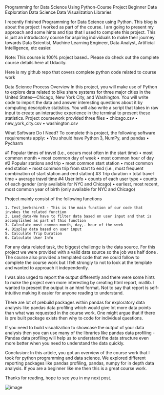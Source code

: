 Programming for Data Science Using Python-Course Project
Beginner Data Exploration Data Science Data Visualization Libraries





I recently finished Programming for Data Science using Python. This blog is about the project I worked as part of the course. I am going to present my approach and some hints and tips that I used to complete this project. This is just an introductory course for aspiring individuals to make their journey towards Data Scientist, Machine Learning Engineer, Data Analyst, Artificial Intelligence, etc easier.

Note: This course is 100% project based.. Please do check out the complete course details here at Udacity.

Here is my github repo that covers complete python code related to course work


Data Science Process
Overview
In this project, you will make use of Python to explore data related to bike share systems for three major cities in the United States—Chicago, New York City, and Washington. You will write code to import the data and answer interesting questions about it by computing descriptive statistics. You will also write a script that takes in raw input to create an interactive experience in the terminal to present these statistics.
Project coursework provided three files
	• chicago.csv
	• new_york_city.csv
	• washington.csv


What Software Do I Need?
To complete this project, the following software requirements apply:
• You should have Python 3, NumPy, and pandas
• Pycharm


#1 Popular times of travel (i.e., occurs most often in the start time)
	• most common month
	• most common day of week
	• most common hour of day
#2 Popular stations and trip
	• most common start station
	• most common end station
	• most common trip from start to end (i.e., most frequent combination of start station and end station)
#3 Trip duration
	• total travel time
	• average travel time
#4 User info
	• counts of each user type
	• counts of each gender (only available for NYC and Chicago)
	• earliest, most recent, most common year of birth (only available for NYC and Chicago)



Project mainly consist of the following functions

	1. Test_berkshire3 - This is the main function of our code that invokes the related function
	2. Load_data-We have to filter data based on user input and that is accomplished as part of this function
	3. Calculate most common month, day,- hour of the week
	4. Display data based on user input
	5. Calculate Trip Duration
	6. Calculate User Info 


For any data related task, the biggest challenge is the data source. For this project we were provided with a valid data source so the job was half done . The course also provided a templated code that we could follow to complete the course work but I felt strongly to not to look at the template and wanted to approach it independently. 

I was also urged to report the output differently and there were some hints to make the project even more interesting by creating html report, matlib. I wanted to present the output in an html format. Not to say that report is self-intuitive making it easier for anyone reading to understand.


There are lot of prebuild packages within pandas for exploratory data analysis like pandas data profiling which would give lot more data points than what was requested in the course work. One might argue that if there is pre built package exists then why to code for individual questions.

If you need to build visualization to showcase the output of your data analysis then you can use many of the libraries like pandas data profiling -Pandas data profiling will help us to understand the data structure even more better when you need to understand the data quickly.


Conclusion:
In this article, you got an overview of the course work that I took for python programming and data science. We explored different reporting packages like pandas profiling, pandas, numpy for in depth data analysis. If you are a beginner like me then this is a great course work.

Thanks for reading, hope to see you in my next post. 


![image](https://user-images.githubusercontent.com/89864832/147725482-669d630b-e0ad-46f6-8ba2-f5a0516dd41d.png)

